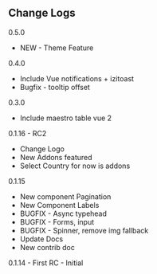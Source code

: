 ## Change Logs

0.5.0
* NEW - Theme Feature

0.4.0
* Include Vue notifications + izitoast
* Bugfix - tooltip offset

0.3.0
* Include maestro table vue 2

0.1.16 - RC2
* Change Logo
* New Addons featured
* Select Country for now is addons

0.1.15
* New component Pagination
* New Component Labels
* BUGFIX - Async typehead
* BUGFIX - Forms, input
* BUGFIX - Spinner, remove img fallback
* Update Docs
* New contrib doc

0.1.14 - First RC - Initial
